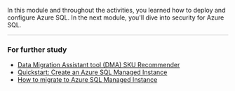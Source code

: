 In this module and throughout the activities, you learned how to deploy and configure Azure SQL. In the next module, you'll dive into security for Azure SQL.  

<p style="border-bottom: 1px solid lightgrey;"></p>

### For further study
<ul>
    <li><a href="https://docs.microsoft.com/sql/dma/dma-sku-recommend-sql-db?view=sql-server-ver15" target="_blank">Data Migration Assistant tool (DMA) SKU Recommender</a></li>
    <li><a href="https://docs.microsoft.com/azure/sql-database/sql-database-managed-instance-get-started" target="_blank">Quickstart: Create an Azure SQL Managed Instance</a></li>
    <li><a href="https://docs.microsoft.com/azure/sql-database/sql-database-managed-instance-migrate" target="_blank">How to migrate to Azure SQL Managed Instance</a></li>
</ul>